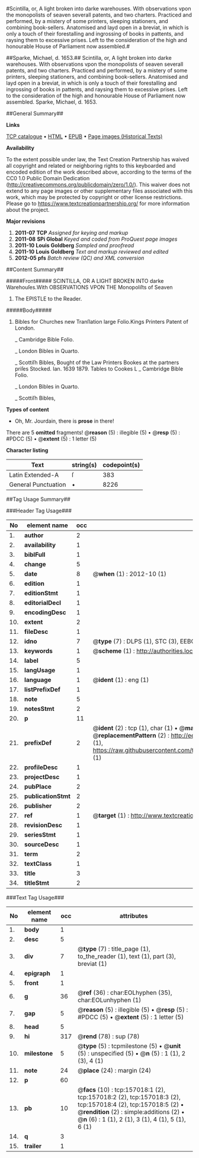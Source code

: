 #Scintilla, or, A light broken into darke warehouses. With observations vpon the monopolists of seaven severall patents, and two charters. Practiced and performed, by a mistery of some printers, sleeping stationers, and combining book-sellers. Anatomised and layd open in a breviat, in which is only a touch of their forestalling and ingrossing of books in pattents, and raysing them to excessive prises. Left to the consideration of the high and honourable House of Parliament now assembled.#

##Sparke, Michael, d. 1653.##
Scintilla, or, A light broken into darke warehouses. With observations vpon the monopolists of seaven severall patents, and two charters. Practiced and performed, by a mistery of some printers, sleeping stationers, and combining book-sellers. Anatomised and layd open in a breviat, in which is only a touch of their forestalling and ingrossing of books in pattents, and raysing them to excessive prises. Left to the consideration of the high and honourable House of Parliament now assembled.
Sparke, Michael, d. 1653.

##General Summary##

**Links**

[TCP catalogue](http://www.ota.ox.ac.uk/tcp/)  • 
[HTML](http://tei.it.ox.ac.uk/tcp/Texts-HTML/free/A93/A93604.html)  • 
[EPUB](http://tei.it.ox.ac.uk/tcp/Texts-EPUB/free/A93/A93604.epub) • 
[Page images (Historical Texts)](https://historicaltexts.jisc.ac.uk/eebo-99873287e)

**Availability**

To the extent possible under law, the Text Creation Partnership has waived all copyright and related or neighboring rights to this keyboarded and encoded edition of the work described above, according to the terms of the CC0 1.0 Public Domain Dedication (http://creativecommons.org/publicdomain/zero/1.0/). This waiver does not extend to any page images or other supplementary files associated with this work, which may be protected by copyright or other license restrictions. Please go to https://www.textcreationpartnership.org/ for more information about the project.

**Major revisions**

1. __2011-07__ __TCP__ *Assigned for keying and markup*
1. __2011-08__ __SPi Global__ *Keyed and coded from ProQuest page images*
1. __2011-10__ __Louis Goldberg__ *Sampled and proofread*
1. __2011-10__ __Louis Goldberg__ *Text and markup reviewed and edited*
1. __2012-05__ __pfs__ *Batch review (QC) and XML conversion*

##Content Summary##

#####Front#####
SCINTILLA, OR A LIGHT BROKEN INTO darke Warehouſes.With OBSERVATIONS VPON THE Monopoliſts of Seaven 
1. The EPISTLE to the Reader.

#####Body#####

1. Bibles for Churches new Tranſlation large Folio.Kings Printers Patent of London.

    _ Cambridge Bible Folio.

    _ London Bibles in Quarto.

    _ Scottiſh Bibles,
Bought of the Law Printers Bookes at the partners priſes Stocked. Ian. 1639 1879. Tables to Cookes L
    _ Cambridge Bible Folio.

    _ London Bibles in Quarto.

    _ Scottiſh Bibles,

**Types of content**

  * Oh, Mr. Jourdain, there is **prose** in there!

There are 5 **omitted** fragments! 
 @__reason__ (5) : illegible (5)  •  @__resp__ (5) : #PDCC (5)  •  @__extent__ (5) : 1 letter (5)

**Character listing**


|Text|string(s)|codepoint(s)|
|---|---|---|
|Latin Extended-A|ſ|383|
|General Punctuation|•|8226|

##Tag Usage Summary##

###Header Tag Usage###

|No|element name|occ|attributes|
|---|---|---|---|
|1.|__author__|2||
|2.|__availability__|1||
|3.|__biblFull__|1||
|4.|__change__|5||
|5.|__date__|8| @__when__ (1) : 2012-10 (1)|
|6.|__edition__|1||
|7.|__editionStmt__|1||
|8.|__editorialDecl__|1||
|9.|__encodingDesc__|1||
|10.|__extent__|2||
|11.|__fileDesc__|1||
|12.|__idno__|7| @__type__ (7) : DLPS (1), STC (3), EEBO-CITATION (1), PROQUEST (1), VID (1)|
|13.|__keywords__|1| @__scheme__ (1) : http://authorities.loc.gov/ (1)|
|14.|__label__|5||
|15.|__langUsage__|1||
|16.|__language__|1| @__ident__ (1) : eng (1)|
|17.|__listPrefixDef__|1||
|18.|__note__|5||
|19.|__notesStmt__|2||
|20.|__p__|11||
|21.|__prefixDef__|2| @__ident__ (2) : tcp (1), char (1)  •  @__matchPattern__ (2) : ([0-9\-]+):([0-9IVX]+) (1), (.+) (1)  •  @__replacementPattern__ (2) : http://eebo.chadwyck.com/downloadtiff?vid=$1&page=$2 (1), https://raw.githubusercontent.com/textcreationpartnership/Texts/master/tcpchars.xml#$1 (1)|
|22.|__profileDesc__|1||
|23.|__projectDesc__|1||
|24.|__pubPlace__|2||
|25.|__publicationStmt__|2||
|26.|__publisher__|2||
|27.|__ref__|1| @__target__ (1) : http://www.textcreationpartnership.org/docs/. (1)|
|28.|__revisionDesc__|1||
|29.|__seriesStmt__|1||
|30.|__sourceDesc__|1||
|31.|__term__|2||
|32.|__textClass__|1||
|33.|__title__|3||
|34.|__titleStmt__|2||


###Text Tag Usage###

|No|element name|occ|attributes|
|---|---|---|---|
|1.|__body__|1||
|2.|__desc__|5||
|3.|__div__|7| @__type__ (7) : title_page (1), to_the_reader (1), text (1), part (3), breviat (1)|
|4.|__epigraph__|1||
|5.|__front__|1||
|6.|__g__|36| @__ref__ (36) : char:EOLhyphen (35), char:EOLunhyphen (1)|
|7.|__gap__|5| @__reason__ (5) : illegible (5)  •  @__resp__ (5) : #PDCC (5)  •  @__extent__ (5) : 1 letter (5)|
|8.|__head__|5||
|9.|__hi__|317| @__rend__ (78) : sup (78)|
|10.|__milestone__|5| @__type__ (5) : tcpmilestone (5)  •  @__unit__ (5) : unspecified (5)  •  @__n__ (5) : 1 (1), 2 (3), 4 (1)|
|11.|__note__|24| @__place__ (24) : margin (24)|
|12.|__p__|60||
|13.|__pb__|10| @__facs__ (10) : tcp:157018:1 (2), tcp:157018:2 (2), tcp:157018:3 (2), tcp:157018:4 (2), tcp:157018:5 (2)  •  @__rendition__ (2) : simple:additions (2)  •  @__n__ (6) : 1 (1), 2 (1), 3 (1), 4 (1), 5 (1), 6 (1)|
|14.|__q__|3||
|15.|__trailer__|1||
